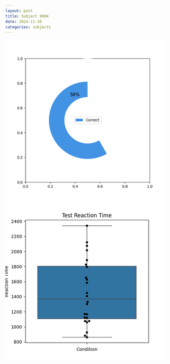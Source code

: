```yaml
---
layout: post
title: Subject 9004
date: 2024-11-26
categories: subjects
---
```


![](data/9004/run-29/9004_FN_acc_test.png)
![](data/9004/run-29/9004_FN_rt.png)

